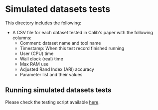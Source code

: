 # Simulated datasets tests

This directory includes the following:

- A CSV file for each dataset tested in Calib's paper with the following columns:
  - Comment: dataset name and tool name
  - Timestamp: When this test record finished running
  - User (CPU) time
  - Wall clock (real) time
  - Max RAM use
  - Adjusted Rand Index (ARI) accuracy
  - Parameter list and their values

## Running simulated datasets tests

Please check the testing script available [here](../../slurm_scripts/).